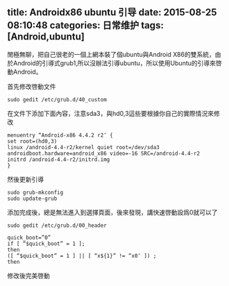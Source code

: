 title: Androidx86 ubuntu 引导
date: 2015-08-25 08:10:48
categories: 日常维护
tags: [Android,ubuntu]
---
閒極無聊，把自己很老的一個上網本裝了個ubuntu與Android X86的雙系統，由於Android的引導式grub1,所以沒辦法引導ubuntu，所以使用Ubuntu的引導來啓動Android。


<!--more-->


首先修改啓動文件

    sudo gedit /etc/grub.d/40_custom
在文件下添加下面內容，注意sda3，與hd0,3這些要根據你自己的實際情況來修改

    menuentry “Android-x86 4.4.2 r2″ {
    set root=(hd0,3)
    linux /android-4.4-r2/kernel quiet root=/dev/sda3 androidboot.hardware=android_x86 video=-16 SRC=/android-4.4-r2
    initrd /android-4.4-r2/initrd.img
    }
然後更新引導

    sudo grub-mkconfig
    sudo update-grub

添加完成後，總是無法進入到選擇頁面，後來發現，講快速啓動設爲0就可以了

    sudo gedit /etc/grub.d/00_header

    quick_boot=”0”
    if [ “$quick_boot” = 1 ];
    then
    ([ “$quick_boot” = 1 ] || [ “x${1}” != “x0″ ]) ;
    then

修改後完美啓動